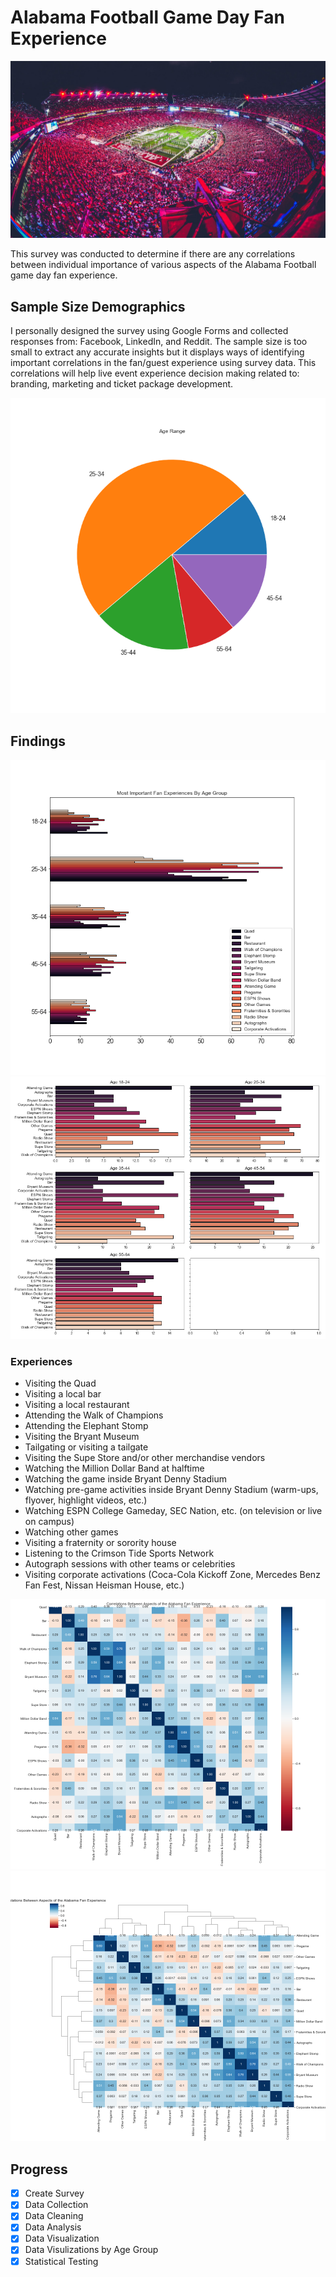 # Alabama Football Game Day Fan Experience
![Bryant-Denny Stadium](images/stadium.png)

This survey was conducted to determine if there are any correlations between individual importance of various aspects of the Alabama Football game day fan experience.

## Sample Size Demographics
I personally designed the survey using Google Forms and collected responses from: Facebook, LinkedIn, and Reddit. The sample size is too small to extract any accurate insights but it displays ways of identifying important correlations in the fan/guest experience using survey data. This correlations will help live event experience decision making related to: branding, marketing and ticket package development.

![Age](images/age.png)

## Findings
![Ages Grouped](images/age_grouped.png)
![Ages Seperate](images/age_seperate.png)

### Experiences
- Visiting the Quad
- Visiting a local bar
- Visiting a local restaurant
- Attending the Walk of Champions
- Attending the Elephant Stomp
- Visiting the Bryant Museum
- Tailgating or visiting a tailgate 
- Visiting the Supe Store and/or other merchandise vendors
- Watching the Million Dollar Band at halftime
- Watching the game inside Bryant Denny Stadium
- Watching pre-game activities inside Bryant Denny Stadium (warm-ups, flyover, highlight videos, etc.)
- Watching ESPN College Gameday, SEC Nation, etc. (on television or live on campus) 
- Watching other games
- Visiting a fraternity or sorority house
- Listening to the Crimson Tide Sports Network
- Autograph sessions with other teams or celebrities
- Visiting corporate activations (Coca-Cola Kickoff Zone, Mercedes Benz Fan Fest, Nissan Heisman House, etc.)

![Corr Matrix](images/corrmatrix.png)
![Clustermap](images/clustermap.png)

## Progress
- [x] Create Survey
- [x] Data Collection
- [x] Data Cleaning
- [x] Data Analysis
- [x] Data Visualization
- [x] Data Visulizations by Age Group
- [x] Statistical Testing
